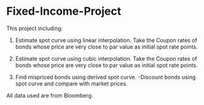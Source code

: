 # Fixed-Income-Project
This project including:
1. Estimate spot curve using linear interpolation. 
   Take the Coupon rates of bonds whose price are very close to par value as initial spot rate points.
   
2. Estimate spot curve using cubic interpolation.
   Take the Coupon rates of bonds whose price are very close to par value as initial spot rate points.

3. Find mispriced bonds using derived spot curve.
   -Discount bonds using spot curve and compare with market prices.

All data used are from Bloomberg.
